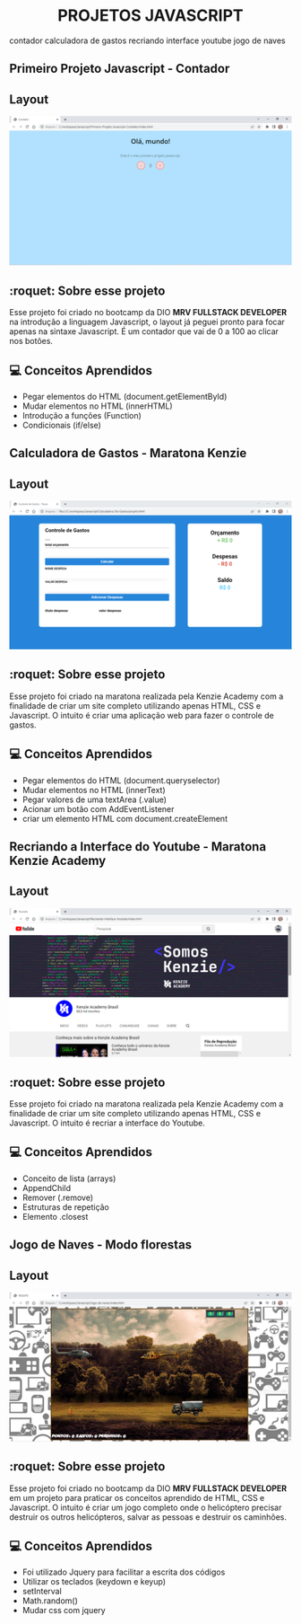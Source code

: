 
<h1 align="center">
    PROJETOS JAVASCRIPT
</h1>

<a> contador </a> <a> calculadora de gastos </a> <a> recriando interface youtube </a> <a> jogo de naves </a>

<h2>
    Primeiro Projeto Javascript - Contador
</h2>

## Layout

<img src="img-projetos/contador.png" alt="imagem do projeto contador"/>

## :roquet: Sobre esse projeto

<p>
    Esse projeto foi criado no bootcamp da DIO  <strong> MRV FULLSTACK DEVELOPER </strong> na introdução a linguagem Javascript, o layout já peguei pronto para focar apenas na sintaxe Javascript. É um contador que vai de 0 a 100 ao clicar nos botões.
</p>

## :computer: Conceitos Aprendidos

- Pegar elementos do HTML (document.getElementById)
- Mudar elementos no HTML (innerHTML)
- Introdução a funções (Function)
- Condicionais (if/else)

<h2>
    Calculadora de Gastos - Maratona Kenzie
</h2>

## Layout

<img src="img-projetos/controle-gastos.png" alt="imagem do projeto calculadora de gastos"/>

## :roquet: Sobre esse projeto

<p>
    Esse projeto foi criado na maratona realizada pela Kenzie Academy com a finalidade de criar um site completo utilizando apenas HTML, CSS e Javascript. O intuito é criar uma aplicação web para fazer o controle de gastos.
</p>

## :computer: Conceitos Aprendidos

- Pegar elementos do HTML (document.queryselector)
- Mudar elementos no HTML (innerText)
- Pegar valores de uma textArea (.value)
- Acionar um botão com AddEventListener
- criar um elemento HTML com document.createElement

<h2>
    Recriando a Interface do Youtube - Maratona Kenzie Academy
</h2>

## Layout

<img src="img-projetos/recriando-youtube.png" alt="imagem do projeto contador"/>

## :roquet: Sobre esse projeto

<p>
    Esse projeto foi criado na maratona realizada pela Kenzie Academy com a finalidade de criar um site completo utilizando apenas HTML, CSS e Javascript. O intuito é recriar a interface do Youtube.
</p>

## :computer: Conceitos Aprendidos

- Conceito de lista (arrays)
- AppendChild
- Remover (.remove)
- Estruturas de repetição
- Elemento .closest

<h2>
    Jogo de Naves - Modo florestas
</h2>

## Layout

<img src="img-projetos/jogo-naves.png" alt="imagem do projeto contador"/>

## :roquet: Sobre esse projeto

<p>
    Esse projeto foi criado no bootcamp da DIO  <strong> MRV FULLSTACK DEVELOPER </strong> em um projeto para praticar os conceitos aprendido de HTML, CSS e Javascript. O intuito é criar um jogo completo onde o helicóptero precisar destruir os outros helicópteros, salvar as pessoas e destruir os caminhões.
</p>

## :computer: Conceitos Aprendidos

- Foi utilizado Jquery para facilitar a escrita dos códigos
- Utilizar os teclados (keydown e keyup)
- setInterval
- Math.random()
- Mudar css com jquery





